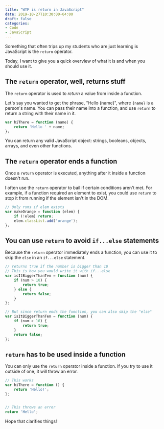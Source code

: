 ```yaml
---
title: "WTF is return in JavaScript"
date: 2019-10-27T10:30:00-04:00
draft: false
categories:
- Code
- JavaScript
---
```


Something that often trips up my students who are just learning is JavaScript is the `return` operator.

Today, I want to give you a quick overview of what it is and when you should use it.

## The `return` operator, well, returns stuff

The `return` operator is used to *return* a value from inside a function.

Let's say you wanted to get the phrase, "Hello {name}", where `{name}` is a person's name. You can pass their name into a function, and use `return` to return a string with their name in it.

```js
var hiThere = function (name) {
	return 'Hello ' + name;
};
```

You can return any valid JavaScript object: strings, booleans, objects, arrays, and even other functions.

## The `return` operator ends a function

Once a `return` operator is executed, anything after it inside a function doesn't run.

I often use the `return` operator to bail if certain conditions aren't met. For example, if a function required an element to exist, you could use `return` to stop it from running if the element isn't in the DOM.

```js
// Only runs if elem exists
var makeOrange = function (elem) {
	if (!elem) return;
	elem.classList.add('orange');
};
```

## You can use `return` to avoid `if...else` statements

Because the `return` operator immediately ends a function, you can use it to skip the `else` in an `if...else` statement.

```js
// returns true if the number is bigger than 10
// This is how you would write it with if...else
var isItBiggerThanTen = function (num) {
	if (num > 10) {
		return true;
	} else {
		return false;
	}
};

// But since return ends the function, you can also skip the "else"
var isItBiggerThanTen = function (num) {
	if (num > 10) {
		return true;
	}
	return false;
};
```

## `return` has to be used inside a function

You can only use the `return` operator inside a function. If you try to use it outside of one, it will throw an error.

```js
// This works
var hiThere = function () {
	return 'Hello!';
};


// This throws an error
return 'Hello';
```

Hope that clarifies things!